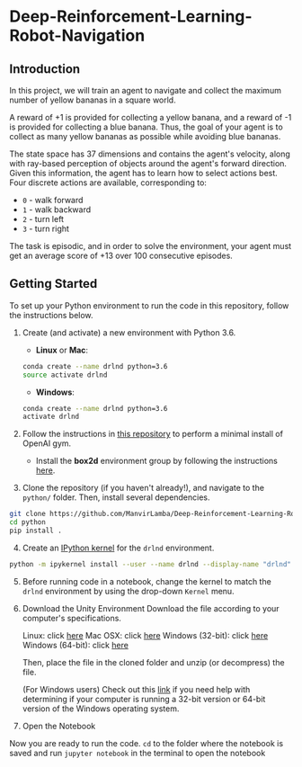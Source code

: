 # Deep-Reinforcement-Learning-Robot-Navigation
## Introduction

In this project, we will train an agent to navigate and collect the maximum number of yellow bananas in a square world.

A reward of +1 is provided for collecting a yellow banana, and a reward of -1 is provided for collecting a blue banana. Thus, the goal of your agent is to collect as many yellow bananas as possible while avoiding blue bananas.

The state space has 37 dimensions and contains the agent's velocity, along with ray-based perception of objects around the agent's forward direction. Given this information, the agent has to learn how to select actions best. Four discrete actions are available, corresponding to:

- `0` - walk forward 
- `1` - walk backward
- `2` - turn left
- `3` - turn right

The task is episodic, and in order to solve the environment, your agent must get an average score of +13 over 100 consecutive episodes.

## Getting Started 

To set up your Python environment to run the code in this repository, follow the instructions below.

1. Create (and activate) a new environment with Python 3.6.

	- __Linux__ or __Mac__: 
	```bash
	conda create --name drlnd python=3.6
	source activate drlnd
	```
	- __Windows__: 
	```bash
	conda create --name drlnd python=3.6 
	activate drlnd
	```
	
2. Follow the instructions in [this repository](https://github.com/openai/gym) to perform a minimal install of OpenAI gym.  
	- Install the **box2d** environment group by following the instructions [here](https://github.com/openai/gym#box2d).
	
3. Clone the repository (if you haven't already!), and navigate to the `python/` folder.  Then, install several dependencies.
```bash
git clone https://github.com/ManvirLamba/Deep-Reinforcement-Learning-Robot-Navigation.git
cd python
pip install .
```

4. Create an [IPython kernel](http://ipython.readthedocs.io/en/stable/install/kernel_install.html) for the `drlnd` environment.  
```bash
python -m ipykernel install --user --name drlnd --display-name "drlnd"
```

5. Before running code in a notebook, change the kernel to match the `drlnd` environment by using the drop-down `Kernel` menu.
6. Download the Unity Environment
   Download the file according to your computer's specifications.

   Linux: click [here](https://s3-us-west-1.amazonaws.com/udacity-drlnd/P1/Banana/Banana_Linux.zip)
   Mac OSX: click [here](https://s3-us-west-1.amazonaws.com/udacity-drlnd/P1/Banana/Banana.app.zip)
   Windows (32-bit): click [here](https://s3-us-west-1.amazonaws.com/udacity-drlnd/P1/Banana/Banana_Windows_x86.zip)
   Windows (64-bit): click [here](https://s3-us-west-1.amazonaws.com/udacity-drlnd/P1/Banana/Banana_Windows_x86_64.zip)

   Then, place the file in the cloned folder and unzip (or decompress) the file.

   (For Windows users) Check out this [link](https://support.microsoft.com/en-us/help/827218/how-to-determine-whether-a-computer-is-running-a-32-bit-version-or-64) if you need help with determining if your computer is running a 32-bit version or 64-bit version of the Windows operating system.

7. Open the Notebook

Now you are ready to run the code. `cd` to the folder where the notebook is saved and run `jupyter notebook` in the terminal to open the notebook
